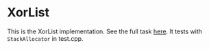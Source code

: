 # XorList
This is the XorList implementation. See the full task [here](https://docs.google.com/document/d/1NiOT7vXRlWChO-zNV0dOjX3wDecktsCwKGjMe5inf1M/edit?usp=sharing). It tests with `StackAllocator` in test.cpp.